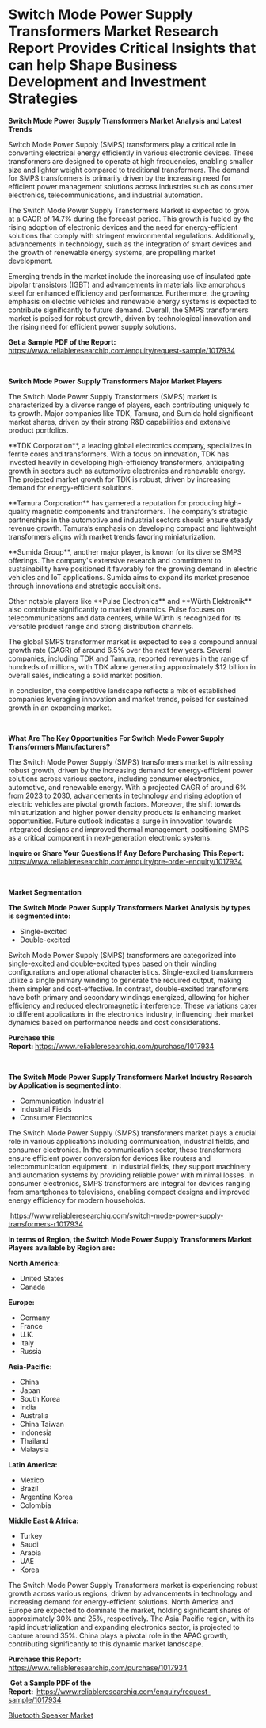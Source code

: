 <p><h1>Switch Mode Power Supply Transformers Market Research Report Provides Critical Insights that can help Shape Business Development and Investment Strategies</h1></p><p><strong>Switch Mode Power Supply Transformers Market Analysis and Latest Trends</strong></p>
<p><p>Switch Mode Power Supply (SMPS) transformers play a critical role in converting electrical energy efficiently in various electronic devices. These transformers are designed to operate at high frequencies, enabling smaller size and lighter weight compared to traditional transformers. The demand for SMPS transformers is primarily driven by the increasing need for efficient power management solutions across industries such as consumer electronics, telecommunications, and industrial automation.</p><p>The Switch Mode Power Supply Transformers Market is expected to grow at a CAGR of 14.7% during the forecast period. This growth is fueled by the rising adoption of electronic devices and the need for energy-efficient solutions that comply with stringent environmental regulations. Additionally, advancements in technology, such as the integration of smart devices and the growth of renewable energy systems, are propelling market development.</p><p>Emerging trends in the market include the increasing use of insulated gate bipolar transistors (IGBT) and advancements in materials like amorphous steel for enhanced efficiency and performance. Furthermore, the growing emphasis on electric vehicles and renewable energy systems is expected to contribute significantly to future demand. Overall, the SMPS transformers market is poised for robust growth, driven by technological innovation and the rising need for efficient power supply solutions.</p></p>
<p><strong>Get a Sample PDF of the Report:&nbsp;</strong> <a href="https://www.reliableresearchiq.com/enquiry/request-sample/1017934?utm_campaign=3066&utm_medium=2&utm_source=Github&utm_content=ia&utm_term=06042025&utm_id=switch-mode-power-supply-transformers">https://www.reliableresearchiq.com/enquiry/request-sample/1017934</a></p>
<p>&nbsp;</p>
<p><strong>Switch Mode Power Supply Transformers Major Market Players</strong></p>
<p><p>The Switch Mode Power Supply Transformers (SMPS) market is characterized by a diverse range of players, each contributing uniquely to its growth. Major companies like TDK, Tamura, and Sumida hold significant market shares, driven by their strong R&D capabilities and extensive product portfolios.</p><p>**TDK Corporation**, a leading global electronics company, specializes in ferrite cores and transformers. With a focus on innovation, TDK has invested heavily in developing high-efficiency transformers, anticipating growth in sectors such as automotive electronics and renewable energy. The projected market growth for TDK is robust, driven by increasing demand for energy-efficient solutions.</p><p>**Tamura Corporation** has garnered a reputation for producing high-quality magnetic components and transformers. The company’s strategic partnerships in the automotive and industrial sectors should ensure steady revenue growth. Tamura’s emphasis on developing compact and lightweight transformers aligns with market trends favoring miniaturization.</p><p>**Sumida Group**, another major player, is known for its diverse SMPS offerings. The company's extensive research and commitment to sustainability have positioned it favorably for the growing demand in electric vehicles and IoT applications. Sumida aims to expand its market presence through innovations and strategic acquisitions.</p><p>Other notable players like **Pulse Electronics** and **Würth Elektronik** also contribute significantly to market dynamics. Pulse focuses on telecommunications and data centers, while Würth is recognized for its versatile product range and strong distribution channels.</p><p>The global SMPS transformer market is expected to see a compound annual growth rate (CAGR) of around 6.5% over the next few years. Several companies, including TDK and Tamura, reported revenues in the range of hundreds of millions, with TDK alone generating approximately $12 billion in overall sales, indicating a solid market position.</p><p>In conclusion, the competitive landscape reflects a mix of established companies leveraging innovation and market trends, poised for sustained growth in an expanding market.</p></p>
<p>&nbsp;</p>
<p><strong>What Are The Key Opportunities For Switch Mode Power Supply Transformers Manufacturers?</strong></p>
<p><p>The Switch Mode Power Supply (SMPS) transformers market is witnessing robust growth, driven by the increasing demand for energy-efficient power solutions across various sectors, including consumer electronics, automotive, and renewable energy. With a projected CAGR of around 6% from 2023 to 2030, advancements in technology and rising adoption of electric vehicles are pivotal growth factors. Moreover, the shift towards miniaturization and higher power density products is enhancing market opportunities. Future outlook indicates a surge in innovation towards integrated designs and improved thermal management, positioning SMPS as a critical component in next-generation electronic systems.</p></p>
<p><strong>Inquire or Share Your Questions If Any Before Purchasing This Report:</strong> <a href="https://www.reliableresearchiq.com/enquiry/pre-order-enquiry/1017934?utm_campaign=3066&utm_medium=2&utm_source=Github&utm_content=ia&utm_term=06042025&utm_id=switch-mode-power-supply-transformers">https://www.reliableresearchiq.com/enquiry/pre-order-enquiry/1017934</a></p>
<p>&nbsp;</p>
<p><strong>Market Segmentation</strong></p>
<p><strong>The Switch Mode Power Supply Transformers Market Analysis by types is segmented into:</strong></p>
<p><ul><li>Single-excited</li><li>Double-excited</li></ul></p>
<p><p>Switch Mode Power Supply (SMPS) transformers are categorized into single-excited and double-excited types based on their winding configurations and operational characteristics. Single-excited transformers utilize a single primary winding to generate the required output, making them simpler and cost-effective. In contrast, double-excited transformers have both primary and secondary windings energized, allowing for higher efficiency and reduced electromagnetic interference. These variations cater to different applications in the electronics industry, influencing their market dynamics based on performance needs and cost considerations.</p></p>
<p><strong>Purchase this Report:&nbsp;</strong><a href="https://www.reliableresearchiq.com/purchase/1017934?utm_campaign=3066&utm_medium=2&utm_source=Github&utm_content=ia&utm_term=06042025&utm_id=switch-mode-power-supply-transformers">https://www.reliableresearchiq.com/purchase/1017934</a></p>
<p>&nbsp;</p>
<p><strong>The Switch Mode Power Supply Transformers Market Industry Research by Application is segmented into:</strong></p>
<p><ul><li>Communication Industrial</li><li>Industrial Fields</li><li>Consumer Electronics</li></ul></p>
<p><p>The Switch Mode Power Supply (SMPS) transformers market plays a crucial role in various applications including communication, industrial fields, and consumer electronics. In the communication sector, these transformers ensure efficient power conversion for devices like routers and telecommunication equipment. In industrial fields, they support machinery and automation systems by providing reliable power with minimal losses. In consumer electronics, SMPS transformers are integral for devices ranging from smartphones to televisions, enabling compact designs and improved energy efficiency for modern households.</p></p>
<p><a href="https://www.reliableresearchiq.com/switch-mode-power-supply-transformers-r1017934?utm_campaign=3066&utm_medium=2&utm_source=Github&utm_content=ia&utm_term=06042025&utm_id=switch-mode-power-supply-transformers">&nbsp;https://www.reliableresearchiq.com/switch-mode-power-supply-transformers-r1017934</a></p>
<p><strong>In terms of Region, the Switch Mode Power Supply Transformers Market Players available by Region are:</strong></p>
<p>
    <p> <strong> North America: </strong>
        <ul>
            <li>United States</li>
            <li>Canada</li>
        </ul>
        </p> 
    <p> <strong> Europe: </strong>
        <ul>
            <li>Germany</li>
            <li>France</li>
            <li>U.K.</li>
            <li>Italy</li>
            <li>Russia</li>
        </ul>
        </p> 
    <p> <strong> Asia-Pacific: </strong>
        <ul>
            <li>China</li>
            <li>Japan</li>
            <li>South Korea</li>
            <li>India</li>
            <li>Australia</li>
            <li>China Taiwan</li>
            <li>Indonesia</li>
            <li>Thailand</li>
            <li>Malaysia</li>
        </ul>
        </p> 
    <p> <strong> Latin America: </strong>
        <ul>
            <li>Mexico</li>
            <li>Brazil</li>
            <li>Argentina Korea</li>
            <li>Colombia</li>
        </ul>
        </p> 
    <p> <strong> Middle East & Africa: </strong>
        <ul>
            <li>Turkey</li>
            <li>Saudi</li>
            <li>Arabia</li>
            <li>UAE</li>
            <li>Korea</li>
        </ul>
    </p>
    </p>
<p><p>The Switch Mode Power Supply Transformers market is experiencing robust growth across various regions, driven by advancements in technology and increasing demand for energy-efficient solutions. North America and Europe are expected to dominate the market, holding significant shares of approximately 30% and 25%, respectively. The Asia-Pacific region, with its rapid industrialization and expanding electronics sector, is projected to capture around 35%. China plays a pivotal role in the APAC growth, contributing significantly to this dynamic market landscape.</p></p>
<p><strong>Purchase this Report: </strong><a href="https://www.reliableresearchiq.com/purchase/1017934?utm_campaign=3066&utm_medium=2&utm_source=Github&utm_content=ia&utm_term=06042025&utm_id=switch-mode-power-supply-transformers">https://www.reliableresearchiq.com/purchase/1017934</a></p>
<p>&nbsp;<strong>Get a Sample PDF of the Report:&nbsp;&nbsp;</strong><a href="https://www.reliableresearchiq.com/enquiry/request-sample/1017934?utm_campaign=3066&utm_medium=2&utm_source=Github&utm_content=ia&utm_term=06042025&utm_id=switch-mode-power-supply-transformers">https://www.reliableresearchiq.com/enquiry/request-sample/1017934</a></p>
<p><strong></strong></p>
<p><p><a href="https://github.com/zitanebeibit9/Market-Research-Report-List-1/blob/main/bluetooth-speaker-market.md?utm_campaign=3066&utm_medium=2&utm_source=Github&utm_content=ia&utm_term=06042025&utm_id=switch-mode-power-supply-transformers">Bluetooth Speaker Market</a></p></p>